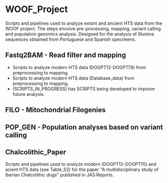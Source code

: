 # **WOOF_Project**

Scripts and pipelines used to analyze extant and ancient HTS data from the WOOF project. The steps envolve pre-processing, mapping, variant calling and population genomics analysis. Designed for the analysis of Illumina sequences obtained from Portuguese and Spanish specimens.

## Fastq2BAM - Read filter and mapping
- Scripts to analyze modern HTS data (DOGPT12-DOGPT79) from preprocessing to mapping.
- Scripts to analyze modern HTS data (Database_data) from preprocessing to mapping.
- (SCRIPTS_IN_PROGRESS) has SCRIPTS being developed to improve future analysis.

## FILO - Mitochondrial Filogenies

## POP_GEN - Population analyses based on variant calling

## Chalcolithic_Paper
Scripts and pipelines used to analyze modern (DOGPT12-DOGPT70) and acient HTS data (see Table_S2) for the paper "A multidisciplinary study of Iberian Chalcolithic dogs" published in JAS:Reports.

